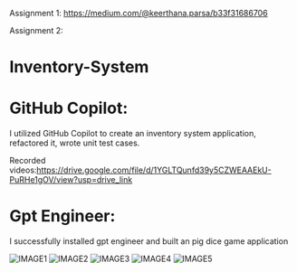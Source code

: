Assignment 1:
https://medium.com/@keerthana.parsa/b33f31686706

Assignment 2:
# Inventory-System
# GitHub Copilot:
I utilized GitHub Copilot to create an inventory system application, refactored it, wrote unit test cases.

Recorded videos:https://drive.google.com/file/d/1YGLTQunfd39y5CZWEAAEkU-PuRHe1gOV/view?usp=drive_link

# Gpt Engineer:
I successfully installed gpt engineer and built an pig dice game application

![IMAGE1](https://github.com/ParsaKeerthana/Inventory-System/assets/37702583/1b144329-b0e8-4cb0-b665-a9d0cd01ced3)
![IMAGE2](https://github.com/ParsaKeerthana/Inventory-System/assets/37702583/55d04c6d-954c-4cb7-8f74-5793ad5d9c88)
![IMAGE3](https://github.com/ParsaKeerthana/Inventory-System/assets/37702583/22abd00c-6637-4514-976b-6c40d5fa642e)
![IMAGE4](https://github.com/ParsaKeerthana/Inventory-System/assets/37702583/e88fdb76-3b32-4684-a790-c20714730ed8)
![IMAGE5](https://github.com/ParsaKeerthana/Inventory-System/assets/37702583/ed5cbb17-012a-413f-ab2e-766b12f71665)







